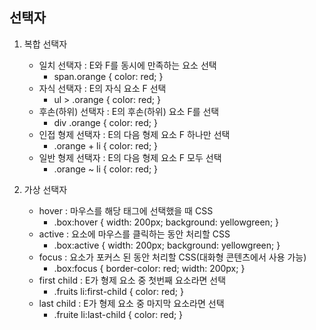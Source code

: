 ## 선택자

1. 복합 선택자
    - 일치 선택자 : E와 F를 동시에 만족하는 요소 선택
        - span.orange {
            color: red;
        }
    - 자식 선택자 : E의 자식 요소 F 선택
        - ul > .orange {
            color: red;
        }
    - 후손(하위) 선택자 : E의 후손(하위) 요소 F를 선택
        - div .orange {
            color: red;
        }
    - 인접 형제 선택자 : E의 다음 형제 요소 F 하나만 선택
        - .orange + li {
            color: red;
        }
    - 일반 형제 선택자 : E의 다음 형제 요소 F 모두 선택
        - .orange ~ li {
            color: red;
        }

2. 가상 선택자
    - hover : 마우스를 해당 태그에 선택했을 때 CSS
        - .box:hover {
            width: 200px;
            background: yellowgreen;
        }
    - active : 요소에 마우스를 클릭하는 동안 처리할 CSS
        - .box:active {
            width: 200px;
            background: yellowgreen;
        }
    - focus : 요소가 포커스 된 동안 처리할 CSS(대화형 콘텐츠에서 사용 가능)
        - .box:focus {
            border-color: red;
            width: 200px;
        }
    - first child : E가 형제 요소 중 첫번째 요소라면 선택
        - .fruits li:first-child {
            color: red;
        }
    - last child : E가 형제 요소 중 마지막 요소라면 선택
        - .fruite li:last-child {
            color: red;
        }